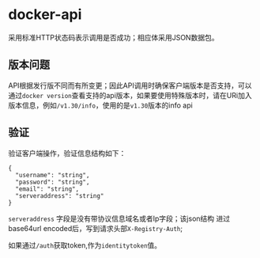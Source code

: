# docker-api
采用标准HTTP状态码表示调用是否成功；相应体采用JSON数据包。

## 版本问题
API根据发行版不同而有所变更；因此API调用时确保客户端版本是否支持，可以通过`docker version`查看支持的api版本，如果要使用特殊版本时，请在URi加入版本信息，例如`/v1.30/info`，使用的是`v1.30`版本的info api

## 验证
验证客户端操作，验证信息结构如下：
```
{
  "username": "string",
  "password": "string",
  "email": "string",
  "serveraddress": "string"
}
```

`serveraddress` 字段是没有带协议信息域名或者Ip字段；该json结构 进过 base64url encoded后，写到请求头部`X-Registry-Auth`;

如果通过`/auth`获取token,作为`identitytoken`值。
